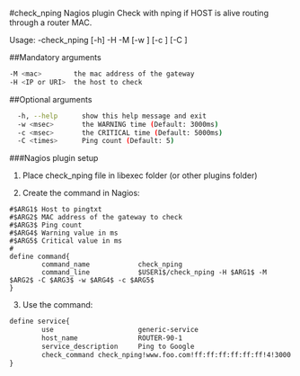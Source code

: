 #check_nping Nagios plugin 
Check with nping if HOST is alive routing through a router MAC.

Usage:
 -check_nping [-h] -H <IP or URI> -M <mac> [-w <msec>] [-c <msec>] [-C <times>]

##Mandatory arguments
```sh
-M <mac>        the mac address of the gateway
-H <IP or URI>  the host to check
```
##Optional arguments
```sh
  -h, --help      show this help message and exit
  -w <msec>       the WARNING time (Default: 3000ms)
  -c <msec>       the CRITICAL time (Default: 5000ms)
  -C <times>      Ping count (Default: 5)
```
###Nagios plugin setup
1) Place check_nping file in libexec folder (or other plugins folder)

2) Create the command in Nagios:
```
#$ARG1$ Host to pingtxt
#$ARG2$ MAC address of the gateway to check
#$ARG3$ Ping count
#$ARG4$ Warning value in ms
#$ARG5$ Critical value in ms
#
define command{
        command_name            check_nping
        command_line            $USER1$/check_nping -H $ARG1$ -M $ARG2$ -C $ARG3$ -w $ARG4$ -c $ARG5$
}
```

3) Use the command:

```txt
define service{
        use                     generic-service
        host_name               ROUTER-90-1
        service_description     Ping to Google
        check_command check_nping!www.foo.com!ff:ff:ff:ff:ff:ff!4!3000!5000
}
```
